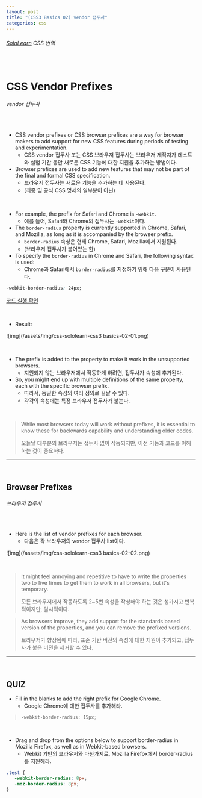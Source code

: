 ```yaml
---
layout: post
title: "(CSS3 Basics 02) vendor 접두사"
categories: css
---
```


###### [SoloLearn](https://www.sololearn.com/) CSS 번역

<br>

# CSS Vendor Prefixes

###### vendor 접두사

<br>

- CSS vendor prefixes or CSS browser prefixes are a way for browser makers to add support for new CSS features during periods of testing and experimentation.
  - CSS vendor 접두사 또는 CSS 브라우저 접두사는 브라우저 제작자가 테스트와 실험 기간 동안 새로운 CSS 기능에 대한 지원을 추가하는 방법이다.
- Browser prefixes are used to add new features that may not be part of the final and formal CSS specification.
  - 브라우저 접두사는 새로운 기능을 추가하는 데 사용된다.
  - (최종 및 공식 CSS 명세의 일부분이 아닌)

<br>

- For example, the prefix for Safari and Chrome is `-webkit`.
  - 예를 들어, Safari와 Chrome의 접두사는 `-webkit`이다.
- The `border-radius` property is currently supported in Chrome, Safari, and Mozilla, as long as it is accompanied by the browser prefix.
  - `border-radius` 속성은 현재 Chrome, Safari, Mozilla에서 지원된다.
  - (브라우저 접두사가 붙어있는 한)
- To specify the `border-radius` in Chrome and Safari, the following syntax is used:
  - Chrome과 Safari에서 `border-radius`를 지정하기 위해 다음 구문이 사용된다.

```css
-webkit-border-radius: 24px;
```

[코드 실행 확인](https://code.sololearn.com/579/#css)

<br>

- Result:

![img](/assets/img/css-sololearn-css3 basics-02-01.png)

<br>

- The prefix is added to the property to make it work in the unsupported browsers.
  - 지원되지 않는 브라우저에서 작동하게 하려면, 접두사가 속성에 추가된다.
- So, you might end up with multiple definitions of the same property, each with the specific browser prefix.
  - 따라서, 동일한 속성의 여러 정의로 끝날 수 있다.
  - 각각의 속성에는 특정 브라우저 접두사가 붙는다.

<br>

> While most browsers today will work without prefixes, it is essential to know these for backwards capability and understanding older codes.
>
> 오늘날 대부분의 브라우저는 접두사 없이 작동되지만, 이전 기능과 코드를 이해하는 것이 중요하다.

------

<br>

## Browser Prefixes

###### 브라우저 접두사

<br>

- Here is the list of vendor prefixes for each browser.
  - 다음은 각 브라우저의 vendor 접두사 list이다.

![img](/assets/img/css-sololearn-css3 basics-02-02.png)

<br>

> It might feel annoying and repetitive to have to write the properties two to five times to get them to work in all browsers, but it's temporary.
>
> 모든 브라우저에서 작동하도록 2~5번 속성을 작성해야 하는 것은 성가시고 반복적이지만, 일시적이다.

> As browsers improve, they add support for the standards based version of the properties, and you can remove the prefixed versions.
>
> 브라우저가 향상됨에 따라, 표준 기반 버전의 속성에 대한 지원이 추가되고, 접두사가 붙은 버전을 제거할 수 있다.

------

<br>

## QUIZ

- Fill in the blanks to add the right prefix for Google Chrome.
  - Google Chrome에 대한 접두사를 추가해라.

> `-webkit-border-radius: 15px;`

<br>

- Drag and drop from the options below to support border-radius in Mozilla Firefox, as well as in Webkit-based browsers.
  - Webkit 기반의 브라우저와 마찬가지로, Mozilla Firefox에서 border-radius를 지원해라.

```css
.test {
   -webkit-border-radius: 8px;
   -moz-border-radius: 8px;
}
```

<br>